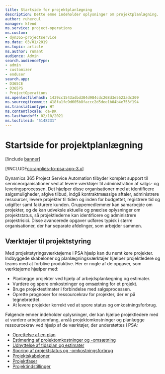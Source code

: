 ```yaml
---
title: Startside for projektplanlægning
description: Dette emne indeholder oplysninger om projektplanlægning.
author: ruhercul
manager: kfend
ms.service: project-operations
ms.custom:
- dyn365-projectservice
ms.date: 03/01/2019
ms.topic: article
ms.author: rumant
audience: Admin
search.audienceType:
- admin
- customizer
- enduser
search.app:
- D365CE
- D365PS
- ProjectOperations
ms.openlocfilehash: 1439cc1543adbd304d984cdc268d3e5623adc309
ms.sourcegitcommit: 418fa1fe9d605b8faccc2d5dee1b04b4e753f194
ms.translationtype: HT
ms.contentlocale: da-DK
ms.lasthandoff: 02/10/2021
ms.locfileid: "5148231"
---
```

# <a name="project-planning-home-page"></a>Startside for projektplanlægning

[!include [banner](../includes/psa-now-project-operations.md)]

[!INCLUDE[cc-applies-to-psa-app-3.x](../includes/cc-applies-to-psa-app-3x.md)]

Dynamics 365 Project Service Automation tilbyder komplet support til serviceorganisationer ved at levere værktøjer til administration af salgs- og leveringsprocessen. Det hjælper disse organisationer med at identificere salgsmuligheder, afgive tilbud, indgå kontraktmæssige aftaler, administrere ressourcer, levere projekter til tiden og inden for budgettet, registrere tid og udgifter samt fakturere kunden. Gruppemedlemmer kan samarbejde om projekter, og de kan udveksle aktuelle og præcise oplysninger om projektstatus, så projektlederne kan identificere og administrere projektrisici. Disse avancerede opgaver udføres typisk i større organisationer, der har separate afdelinger, som arbejder sammen.

## <a name="project-management-tools"></a>Værktøjer til projektstyring

Med projektstyringsværktøjerne i PSA hjælp kan du nemt køre projekter. Indbyggede skabeloner og planlægningsværktøjer hjælper projektledere og teams med at forblive produktive. Her er nogle af de opgaver, som værktøjerne hjælper med:

- Planlægge projekter ved hjælp af arbejdsplanlægning og estimater.
- Vurdere og spore omkostninger og omsætning for et projekt.
- Bruge projektestimater i forbindelse med salgsprocessen.
- Oprette prognoser for ressourcekrav for projekter, der er på tegnebrættet.
- At levere projekter korrekt ved at spore status og omkostningsforbrug.

Følgende emner indeholder oplysninger, der kan hjælpe projektledere med at vurdere arbejdsomfang, anslå projektomkostninger og planlægge ressourcekrav ved hjælp af de værktøjer, der understøttes i PSA:

- [Oprettelse af en plan](project-creating.md)
- [Estimering af projektomkostninger og -omsætning](project-estimating.md)
- [Udnyttelse af tidsplan og estimater](project-leveraging.md)
- [Sporing af projektstatus og -omkostningsforbrug](project-tracking.md)
- [Projektskabeloner](project-templates.md)
- [Projektfaser](project-stages.md)
- [Projektindstillinger](project-settings.md)
